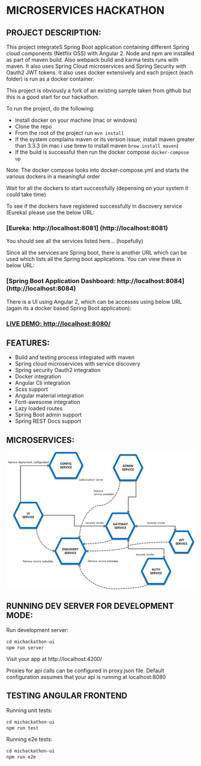 # MICROSERVICES HACKATHON

## PROJECT DESCRIPTION:

This project integrateS Spring Boot application containing different Spring cloud components (Netflix OSS) with Angular 2.
Node and npm are installed as part of maven build. Also webpack build and karma tests runs with maven.
It also uses Spring Cloud microservices and Spring Security with Oauth2 JWT tokens.
It also uses docker extensively and each project (each folder) is run as a docker container.

This project is obviously a fork of an existing sample taken from github but this is a good start for our hackathon.

To run the project, do the following:
* Install docker on your machine (mac or windows)
* Clone the repo
* From the root of the project run ``` mvn install ```
* If the system complains maven or its version issue, install maven greater than 3.3.3 (in mac i use brew to install maven ``` brew install maven ```)
* If the build is successful then run the docker compose ``` docker-compose up ```

Note: The docker compose looks into docker-compose.yml and starts the various dockers in a meaningful order

Wait for all the dockers to start successfully (depensing on your system it could take time)

To see if the dockers have registered successfully in discovery service (Eureka) please use the below URL:

### [Eureka: http://localhost:8081] (http://localhost:8081)

You should see all the services listed here... (hopefully)

Since all the services are Spring boot, there is another URL which can be used which lists all the Spring boot applications. You can view these in below URL:

### [Spring Boot Application Dashboard: http://localhost:8084] (http://localhost:8084)

There is a UI using Angular 2, which can be accesses using below URL (again its a docker based Spring Boot application):

### [LIVE DEMO: http://localhost:8080/](http://localhost:8080/)

## FEATURES:
* Build and testing process integrated with maven
* Spring cloud microservices with service discovery
* Spring security Oauth2 integration
* Docker integration
* Angular Cli integration
* Scss support
* Angular material integration
* Font-awesome integration
* Lazy loaded routes
* Spring Boot admin support
* Spring REST Docs support

## MICROSERVICES:

![docs/diagram.png](docs/diagram.png)

## RUNNING DEV SERVER FOR DEVELOPMENT MODE:

Run development server:
```
cd michackathon-ui
npm run server
```

Visit your app at http://localhost:4200/

Proxies for api calls can be configured in proxy.json file.
Default configuration assumes that your api is running at localhost:8080

## TESTING ANGULAR FRONTEND

Running unit tests:
```
cd michackathon-ui
npm run test
```

Running e2e tests:
```
cd michackathon-ui
npm run e2e
```
